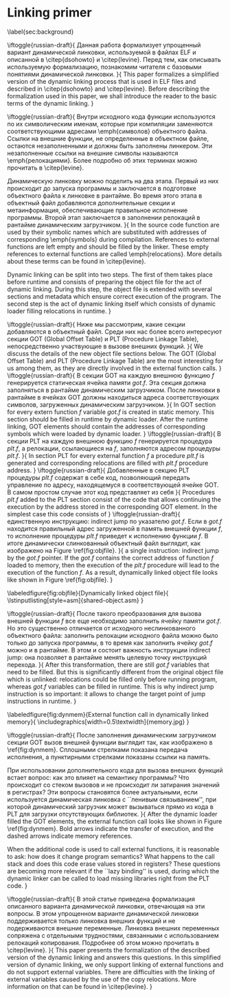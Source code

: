 # Linking primer
\label{sec:background}

\iftoggle{russian-draft}{
Данная работa формализует упрощенный вариант динамической линковки,
используемой в файлах ELF и описанной в \citep{dsohowto} и \citep{levine}.
Перед тем, как описывать используемую формализацию, познакомим читателя с
базовыми понятиями динамической линковки.
}{
This paper formalizes a simplified version of the dynamic linking process
that is used in ELF files and described in \citep{dsohowto} and
\citep{levine}.
Before describing the formalization used in this paper, we shall introduce
the reader to the basic terms of the dynamic linking.
}

\iftoggle{russian-draft}{
Внутри исходного кода функции используются по их символическим именам,
которые при компиляции заменяются соответствующими адресами \emph{символов}
объектного файла. Ссылки на внешние функции, не определенные в объектном
файле, остаются незаполненными и должны быть заполнены линкером. Эти
незаполненные ссылки на внешние символы называются \emph{релокациями}. Более
подробно об этих терминах можно прочитать в \citep{levine}.

Динамическую линковку можно поделить на два этапа. Первый из них происходит
до запуска программы и заключается в подготовке объектного файла к
линковке в рантайме. Во время этого этапа в объектный файл добавляются
дополнительные секции и метаинформация, обеспечивающие правильное
исполнение программы. Второй этап заключается в заполнении релокаций
в рантайме динамическим загрузчиком.
}{
In the source code function are used by their symbolic names which are
substituted with addresses of corresponding \emph{symbols} during
compilation. References to external functions are left empty and should be
filled by the linker. These empty references to external functions are called
\emph{relocations}. More details about these terms can be found in
\citep{levine}.

Dynamic linking can be split into two steps. The first of them takes place
before runtime and consists of preparing the object file for the act of
dynamic linking. During this step, the object file is extended with several
sections and metadata which ensure correct execution of the program. The
second step is the act of dynamic linking itself which consists of dynamic
loader filling relocations in runtime.
}

\iftoggle{russian-draft}{
Ниже мы рассмотрим, какие секции добавляются в объектный файл.
Среди них нас более всего интересуют секции GOT
(Global Offset Table) и PLT (Procedure Linkage Table), непосредственно
участвующие в вызове внешних функций.
}{
We discuss the details of the new object file sections below.
The GOT (Global Offset Table) and PLT (Procedure Linkage Table) are the most interesting for us among them, as they are directly involved in the external function calls.
}
\iftoggle{russian-draft}{
В секции GOT
на каждую внешнюю функцию $f$ генерируется статическая
ячейка памяти $got.f$. Эта секция должна заполняться в рантайме
динамическим загрузчиком.
После линковки в рантайме в ячейках GOT должны находиться адреса
соответствующих символов, загруженных динамическим загрузчиком.
}{
In GOT section for
every extern function $f$ variable $got.f$ is created in static memory. This
section should be filled in runtime by dynamic loader.
After the runtime linking, GOT elements should contain the addresses of
corresponding symbols which were loaded by dynamic loader.
}
\iftoggle{russian-draft}{
В секции PLT
на каждую внешнюю функцию $f$ генерируется процедура $plt.f$, а
релокации, ссылающиеся на $f$, заполняются адресом процедуры $plt.f$.
}{
In section PLT for every external function $f$ a procedure $plt.f$ is
generated and corresponding relocations are filled with $plt.f$
procedure address.
}
\iftoggle{russian-draft}{
Добавленные в секцию PLT процедуры $plt.f$ содержат в себе
код, позволяющий передать управление по адресу, находящемуся в
соответствующей ячейке GOT. В самом простом случае этот код представляет из
себя
}{
Procedures $plt.f$ added to the PLT section consist of
the code that allows continuing the execution by the address stored in
the corresponding GOT element. In the simplest case this code consists of
}
\iftoggle{russian-draft}{
единственную
инструкцию: indirect jump по указателю $got.f$. Если в $got.f$ находится
правильный адрес загруженной в память внешней функции $f$, то исполнение
процедуры $plt.f$ приведет к исполнению функции $f$.
В итоге динамически слинкованный объектный файл выглядит, как изображено на
Figure \ref{fig:objfile}.
}{
a single
instruction: indirect jump by the $got.f$ pointer. If the $got.f$ contains
the correct address of function $f$ loaded to memory, then the execution of the
$plt.f$ procedure will lead to the execution of the function $f$.
As a result, dynamically linked object file looks like shown in Figure
\ref{fig:objfile}.
}

\labeledfigure{fig:objfile}{Dynamically linked object file}{
\lstinputlisting[style=asm]{shared-object.asm}
}

\iftoggle{russian-draft}{
После такого преобразования для вызова внешней функции $f$ все еще
необходимо заполнить ячейку памяти $got.f$. Но это существенно
отличается от исходного неслинкованного объектного файла: заполнить
релокации исходного файла можно было только до запуска программы, в
то время как заполнить ячейку $got.f$ можно и в рантайме. В этом и
состоит важность инструкции indirect jump: она позволяет в рантайме менять
целевую точку инструкций перехода.
}{
After this transformation, there are still $got.f$ variables that need to
be filled. But this is significantly different from the original object
file which is unlinked: relocations could be filled only before running
program,
whereas $got.f$ variables can be filled in runtime. This is why indirect
jump instruction is so important: it allows to change the target point of jump
instructions in runtime.
}

\labeledfigure{fig:dynmem}{External function call in dynamically linked memory}{
\includegraphics[width=0.5\textwidth]{memory.jpg}
}

\iftoggle{russian-draft}{
После заполнения динамическим загрузчиком секции GOT вызов внешней функции
выглядит так, как изображено в \ref{fig:dynmem}. Сплошными стрелками
показана передача исполнения, а пунктирными стрелками показаны ссылки на
память.

При использовании дополнительного кода для вызова внешних функций встает
вопрос: как это влияет на семантику программы? Что происходит со стеком
вызовов и не происходит ли затирания значений в регистрах? Эти вопросы
становятся более актуальными, если используется динамическая линковка с
``ленивым связыванием'', при которой динамический загрузчик может
вызываться прямо из кода в PLT для загрузки отсутствующих библиотек.
}{
After the dynamic loader filled the GOT elements, the external function
call looks like shown in Figure \ref{fig:dynmem}. Bold arrows indicate
the transfer of execution, and the dashed arrows indicate memory
references.

When the additional code is used to call external functions, it is
reasonable to ask: how does it change program semantics? What happens to
the call stack and does this code erase values stored in registers? These
questions are becoming more relevant if the ``lazy binding'' is used,
during which the dynamic linker can be called to load missing libraries
right from the PLT code.
}

\iftoggle{russian-draft}{
В этой статье приведена формализация описанного варианта динамической
линковки, отвечающая на эти вопросы.
В этом упрощенном варианте динамической линковки поддерживается только
линковка внешних функций и не подерживаются
внешние переменные.
Линковка внешних переменных сопряжена с отдельными трудностями, связанными
с использованием релокаций копирования. Подробнее об этом можно прочитать в
\citep{levine}.
}{
This paper presents the formalization of the described version of the
dynamic linking and answers this questions.
In this simplified version of dynamic linking, we only support linking of
external functions and do not
support external variables.
There are difficulties with the linking of external variables caused by the use
of the copy relocations. More information on that can be found in
\citep{levine}.
}
